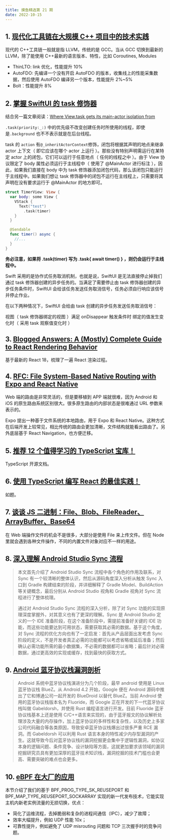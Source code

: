 ```yaml
---
title: 摸鱼精选第 21 期
date: 2022-10-15
---
```



## 1. [现代化工具链在大规模 C++ 项目中的技术实践](https://mp.weixin.qq.com/s/dy3fHyOxIEPGULazojbsFQ)

现代的 C++工具链一般就是指 LLVM，传统的是 GCC。当从 GCC 切换到最新的 LLVM，除了能使用 C++最新的语言版本、特性，比如 Coroutines, Modules

- ThinLTO: link 优化，性能提升 10%
- AutoFDO: 先编译一个没有开启 AutoFDO 的版本，收集线上的性能采集数据，然后使用 AutoFDO 编译另一个版本，性能提升 2%~5%
- Bolt：性能提升 8%

## 2. [掌握 SwiftUI 的 task 修饰器](https://www.fatbobman.com/posts/mastering_SwiftUI_task_modifier/)

结合另一篇文章阅读：[Where View.task gets its main-actor isolation from](https://oleb.net/2022/swiftui-task-mainactor)

`.task(priority:_:)` 中的优先级不改变创建任务时所使用的线程，即使是`.background` 也不不表示就是在后台线程。

task 的 `action` 有`@_inheritActorContext`修饰，闭包将根据其声明的地点来继承 actor 上下文（ 即它应该在哪个 actor 上运行 ）。那些没有特别声明需运行在某特定 actor 上的闭包，它们可以运行于任意地点（ 任何的线程之中 ）。由于 View 协议限定了 body 属性必须运行于主线程中（ 使用了 @MainActor 进行标注 ），因此，如果我们直接在 body 中为 task 修饰器添加闭包代码，那么该闭包只能运行于主线程中。如果我们想让 task 修饰器中的闭包不运行在主线程上，只需要将其声明在没有要求运行于 @MainActor 的地方即可。

```swift
struct TimerView: View {
  var body: some View {
    VStack {
      Text("test")
        .task(timer)
    }
  }

  @Sendable
  func timer() async {
    //...
  }
}
```

**务必注意，如果将 .task(timer) 写为 .task{ await timer() } ，则仍会运行于主线程中。**

Swift 采用的是协作式任务取消机制，也就是说，SwiftUI 是无法直接停止掉我们通过 task 修饰器创建的异步任务的。当满足了需要停止由 task 修饰器创建的异步任务条件时，SwiftUI 会给该任务发送任务取消信号，任务必须自行响应该信号并停止作业。

在以下两种情况下，SwiftUI 会给由 task 创建的异步任务发送任务取消信号：

视图（ task 修饰器绑定的视图 ）满足 onDisappear 触发条件时
绑定的值发生变化时（ 采用 task 观察值变化时 ）

## 3. [Blogged Answers: A (Mostly) Complete Guide to React Rendering Behavior](https://blog.isquaredsoftware.com/2020/05/blogged-answers-a-mostly-complete-guide-to-react-rendering-behavior/)

基于最新的 React 18，梳理了一遍 React 渲染过程。

## 4. [RFC: File System-Based Native Routing with Expo and React Native](https://blog.expo.dev/rfc-file-system-based-routing-in-react-native-7a35474722a)

Web 端的路由是非常灵活的，但是要移植到 APP 端就很难，因为 Android 和 iOS 的原生路由系统区别很大。很多原生路由的内部状态是很难通过 URL 参数来表示的。

Expo 提出一种基于文件系统的本地路由，用于 Expo 和 React Native。这种方式在后端开发上较常见，相比传统的路由会更加清晰，文件结构就能看出路由了。另外底层基于 React Navigation，也方便迁移。

## 5. [推荐 12 个值得学习的 TypeScript 宝库！](https://mp.weixin.qq.com/s/7WVlgS5dqcgwJBB6-x0lYQ)

TypeScript 开源文档。

## 6. [使用 TypeScript 编写 React 的最佳实践！](https://mp.weixin.qq.com/s/o_cXCroRSK5HAKG0wjC29Q)

如题。

## 7. [谈谈 JS 二进制：File、Blob、FileReader、ArrayBuffer、Base64](https://mp.weixin.qq.com/s/IarZDzv9dLD5suL5zdZNcQ)

在 Web 端操作文件的机会不是很多，大部分是使用 File 来上传文件。但在 Node 里就会遇到各种文件操作，不同的内置文件对象对应不一样的用途。

## 8. [深入理解 Android Studio Sync 流程](https://mp.weixin.qq.com/s/xJ1H2jrlKRcFrDfPq8ThiA)

> 本文首先介绍了 Android Studio Sync 流程中各个角色的作用及联系，对 Sync 有一个较清晰的整体认识，然后从源码角度深入分析从触发 Sync 入口到 Gradle 构建结束的阶段，并详细解释了 Gradle Model、BuildAction 等关键概念，最后分别从 Android Studio 视角和 Gradle 视角对 Sync 流程进行了整体梳理。
>
> 通过对 Android Studio Sync 流程的深入分析，除了对 Sync 功能的实现原理深度掌握外，对其意义也有了更深的理解。Sync 是 Android Studio 定义的一个 IDE 准备阶段，在这个准备阶段中，需提前准备好关键的 IDE 功能，而这些功能要达到可用状态，需要获取其必需的数据。基于这个角度，对 Sync 流程的优化方向也有了一定启发：首先从产品层面出发考虑 Sync 阶段的定义，不是开发者真正必需的功能都可以考虑省略或延后准备；然后确认必需功能所需的最小数据集，不必需的数据都可以省略；最后针对必需数据，通过更高效的实现或缓存，找到最快的获取方式。

## 9. [Android 蓝牙协议栈漏洞剖析](https://mp.weixin.qq.com/s/KIxSjCOS5JQ5yxf709fqvg)

> Android 系统中蓝牙协议栈演进分为几个阶段，最早 android 使用是 Linux 蓝牙协议栈 BlueZ。从 Android 4.2 开始，Google 便在 Android 源码中推出了它和博通公司一起开发的 BlueDroid 以替代 BlueZ。当前 Android 使用的蓝牙协议栈版本名为 Fluoride，而 Google 正在开发的下一代蓝牙协议栈叫做 Gabeldorsh，并使用 Rust 编程语言进行开发。目前 Fluoride 蓝牙协议栈基本上还是使用 C/C++语言来实现的，由于蓝牙报文的协议解析处理涉及大量的内存操作，加上蓝牙协议的多样性和复杂性，以及历史上多家公司代码融合等各类原因，导致安卓蓝牙协议栈爆出过很多严重 RCE 漏洞。而 Gabeldorsh 可以利用 Rust 语言本身的特性减少内存型漏洞的产生。这就导致今后对蓝牙协议栈的漏洞挖掘更会集中于逻辑性漏洞，如协议本身的逻辑问题、条件竞争、设计缺陷等方面，这就更加要求该领域的漏洞挖掘研究员具有更加深厚的蓝牙技术知识栈，漏洞挖掘的技术门槛也会更高、需要突破的难点也会更多。

## 10. [eBPF 在大厂的应用](https://mp.weixin.qq.com/s/hqKElw4c-7m_j8hw0whSyg)

本节介绍了我们的基于 BPF_PROG_TYPE_SK_REUSEPORT 和 BPF_MAP_TYPE_REUSEPORT_SOCKARRAY 实现的新一代发布技术，它能实现主机内新老实例流量的无损切换，优点：

- 简化了运维流程，去掉脆弱和复杂的进程间通信（IPC），减少了故障；
- 效率大幅提升，例如 UDP 性能 10x；
- 可靠性提升，例如避免了 UDP misrouting 问题和 TCP 三次握手时的竞争问题。

